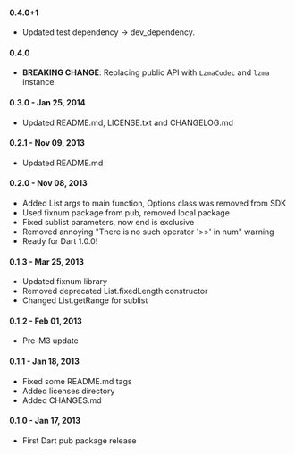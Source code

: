 #### 0.4.0+1

  * Updated test dependency -> dev_dependency.

#### 0.4.0

  * **BREAKING CHANGE**: Replacing public API with `LzmaCodec` and `lzma` instance.

#### 0.3.0 - Jan 25, 2014

  * Updated README.md, LICENSE.txt and CHANGELOG.md

#### 0.2.1 - Nov 09, 2013

  * Updated README.md

#### 0.2.0 - Nov 08, 2013

  * Added List<String> args to main function, Options class was removed from SDK
  * Used fixnum package from pub, removed local package
  * Fixed sublist parameters, now end is exclusive
  * Removed annoying "There is no such operator '>>' in num" warning
  * Ready for Dart 1.0.0!

#### 0.1.3 - Mar 25, 2013

  * Updated fixnum library
  * Removed deprecated List.fixedLength constructor
  * Changed List.getRange for sublist

#### 0.1.2 - Feb 01, 2013

  * Pre-M3 update

#### 0.1.1 - Jan 18, 2013

  * Fixed some README.md tags
  * Added licenses directory
  * Added CHANGES.md

#### 0.1.0 - Jan 17, 2013

  * First Dart pub package release
